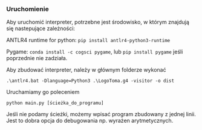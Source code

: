 ### Uruchomienie

Aby uruchomić interpreter, potrzebne jest środowisko, w którym znajdują się nastepujące zależności:

ANTLR4 runtime for python: `pip install antlr4-python3-runtime`

Pygame: `conda install -c cogsci pygame`, lub `pip install pygame` jeśli poprzednie nie zadziała.

Aby zbudować interpreter, należy w głównym folderze wykonać

```
.\antlr4.bat -Dlanguage=Python3 .\LogoToma.g4 -visitor -o dist
```

Uruchamiamy go poleceniem
```
python main.py [ścieżka_do_programu]
```
Jeśli nie podamy ścieżki, możemy wpisać program zbudowany z jednej linii.
Jest to dobra opcja do debugowania np. wyrażen arytmetycznych.
